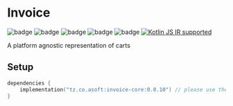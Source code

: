 # Invoice
![badge][badge-maven] ![badge][badge-mpp] ![badge][badge-android] ![badge][badge-js] ![badge][badge-jvm] [![Kotlin JS IR supported][badge-js-ir]](https://kotl.in/jsirsupported)

A platform agnostic representation of carts

## Setup
```kotlin
dependencies {
    implementation("tz.co.asoft:invoice-core:0.0.10") // please use the latest version possible
}
```

[badge-maven]: https://img.shields.io/maven-central/v/tz.co.asoft/invoice-core/0.0.10?style=flat
[badge-mpp]: https://img.shields.io/badge/kotlin-multiplatform-blue?style=flat
[badge-android]: http://img.shields.io/badge/platform-android-brightgreen.svg?style=flat
[badge-js]: http://img.shields.io/badge/platform-js-yellow.svg?style=flat
[badge-js-ir]: https://img.shields.io/badge/Kotlin%2FJS-IR%20supported-yellow
[badge-jvm]: http://img.shields.io/badge/platform-jvm-orange.svg?style=flat
